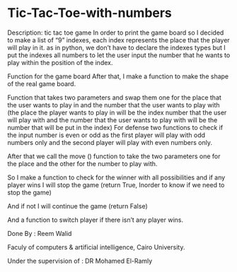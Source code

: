 # Tic-Tac-Toe-with-numbers

Description: tic tac toe game 
In order to print the game board so I decided to make a list of “9” indexes, each index represents the place that the player will play in it.
as in python, we don’t have to declare the indexes types but I put the indexes all numbers to let the user input the number that he wants to play within the position of the index.

Function for the game board 
After that, I make a function to make the shape of the real game board.

Function that takes two parameters and swap them one for the place that the user wants to play in and the number that the user wants to play with (the place the player wants to play in will be the index number that the user will play with and the number that the user wants to play with will be the number that will be put in the index)
For defense two functions to check if the input number is even or odd as the first player will play with odd numbers only and the second player will play with even numbers only.

After that we call the move () function to take the two parameters one for the place and the other for the number to play with.

So I make a function to check for the winner with all possibilities and if any player wins I will stop the game (return True, Inorder to know if we need to stop the game)

And if not I will continue the game (return False)

And a function to switch player if there isn’t any player wins.

Done By : Reem Walid

Faculy of computers & artificial intelligence, Cairo University.

Under the supervision of : DR Mohamed El-Ramly
